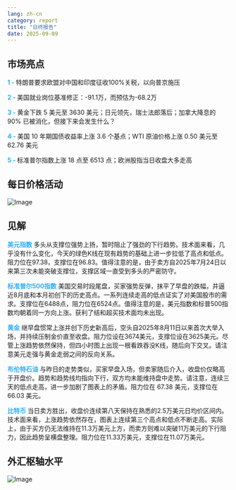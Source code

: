```yaml
---
lang: zh-cn
category: report
title: "日终报告"
date: 2025-09-09
---
```



<h2>市场亮点</h2>
<strong style="color: #2caef7;">1 - </strong> 特朗普要求欧盟对中国和印度征收100%关税，以向普京施压

<strong style="color: #2caef7;">2 - </strong> 美国就业岗位基准修正：-91.1万，而预估为-68.2万

<strong style="color: #2caef7;">3 - </strong> 黄金下跌 5 美元至 3630 美元；日元领先，瑞士法郎落后；加拿大降息的 90% 已被消化，但接下来会发生什么？

<strong style="color: #2caef7;">4 - </strong> 美国 10 年期国债收益率上涨 3.6 个基点；WTI 原油价格上涨 0.50 美元至 62.76 美元

<strong style="color: #2caef7;">5 - </strong> 标准普尔指数上涨 18 点至 6513 点；欧洲股指当日收盘大多走高



<h2>每日价格活动</h2>
<img src="https://markleighedu.github.io/img/Sep-2025/09-Sep-2025/price.jpg" alt="Image"/>

<h2>见解</h2>
<strong style="color: #2caef7;">美元指数</strong> 多头从支撑位强势上扬，暂时阻止了强劲的下行趋势。技术面来看，几乎没有什么变化，今天的绿色K线在现有趋势的基础上进一步拉低了高点和低点。阻力位在97.38，支撑位在96.83。值得注意的是，由于卖方自2025年7月24日以来第三次未能突破支撑位，支撑区域一直受到多头的严密防守。

<strong style="color: #2caef7;">标准普尔500指数</strong> 美国交易时段尾盘，买家强势反弹，抹平了早盘的跌幅，并逼近8月底和本月初创下的历史高点。一系列连续走高的低点证实了对美国股市的需求。支撑位在6488点，阻力位在6524点。值得注意的是，美元指数和标普500指数均朝着同一方向上涨。获利了结和超买技术面均未出现。

<strong style="color: #2caef7;">黄金</strong> 继早盘惯常上涨并创下历史新高后，空头自2025年8月11日以来首次大举入场，并持续压制金价直至收盘。阻力位设在3674美元，支撑位设在3625美元。尽管上涨趋势依然保持，但四小时图上出现一根看跌吞没K线，随后向下交叉。请注意美元走强与黄金走弱之间的反向关系。

<strong style="color: #2caef7;">布伦特石油</strong> 与昨日的走势类似，买家早盘入场，但卖家随后介入，收盘价仅略高于开盘价。趋势和趋势线均指向下行，双方均未能维持盘中走势。请注意，连续三天的低点走高，进一步加剧了图表上的矛盾。阻力位在 67.38 美元，支撑位在 66.03 美元。

<strong style="color: #2caef7;">比特币</strong> 当日卖方胜出，收盘价连续第八天保持在熟悉的2.5万美元日均价区间内。技术面来看，上涨趋势依然存在，图表上连续第三个高点和低点不断走高。实际上，由于买方仍无法维持在11.3万美元上方，而卖方则难以突破11万美元的下行阻力，因此趋势呈横盘整理。阻力位在11.33万美元，支撑位在11.07万美元。



<h2>外汇枢轴水平</h2>
<img src="https://markleighedu.github.io/img/Sep-2025/09-Sep-2025/pivot.jpg" alt="Image"/>
